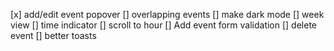 [x] add/edit event popover
[] overlapping events
[] make dark mode
[] week view
[] time indicator
[] scroll to hour
[] Add event form validation
[] delete event
[] better toasts
